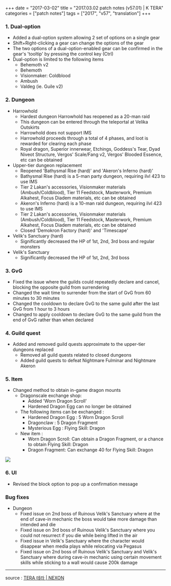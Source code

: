 +++
date = "2017-03-02"
title = "2017.03.02 patch notes (v57.01) | K TERA"
categories = ["patch notes"]
tags = ["2017", "v57", "translation"]
+++

### 1. Dual-option
- Added a dual-option system allowing 2 set of options on a single gear
- Shift+Right-clicking a gear can change the options of the gear
- The two options of a dual-option-enabled gear can be confirmed in the gear's 'tooltip' by pressing the control key (Ctrl)
- Dual-option is limited to the following items
  - Behemoth v2
  - Behemoth
  - Visionmaker: Coldblood
  - Ambush
  - Valdeg (ie. Guile v2)

### 2. Dungeon
- Harrowhold
  - Hardest dungeon Harrowhold has reopened as a 20-man raid
  - This dungeon can be entered through the teleportal at Velika Outskirts
  - Harrowhold does not support IMS
  - Harrowhold proceeds through a total of 4 phases, and loot is rewarded for clearing each phase
  - Royal dragon, Superior innerwear, Etchings, Goddess's Tear, Dyad Niveot Structure, Vergos' Scale/Fang v2, Vergos' Blooded Essence, etc can be obtained
- Upper-tier dungeon replacement
  - Reopened 'Bathysmal Rise (hard)' and 'Akeron's Inferno (hard)'
  - Bathysmal Rise (hard) is a 5-man party dungeon, requiring ilvl 423 to use IMS
  - Tier 2 Lakan's accessories, Visionmaker materials (Ambush/Coldblood), Tier 11 Feedstock, Masterwork, Premium Alkahest, Focus Diadem materials, etc can be obtained
  - Akeron's Inferno (hard) is a 10-man raid dungeon, requiring ilvl 423 to use IMS
  - Tier 2 Lakan's accessories, Visionmaker materials (Ambush/Coldblood), Tier 11 Feedstock, Masterwork, Premium Alkahest, Focus Diadem materials, etc can be obtained
  - Closed 'Demokron Factory (hard)' and 'Timescape'
- Velik's Sanctuary (hard)
  - Significantly decreased the HP of 1st, 2nd, 3rd boss and regular monsters
- Velik's Sanctuary
  - Significantly decreased the HP of 1st, 2nd, 3rd boss

### 3. GvG
- Fixed the issue where the guilds could repeatedly declare and cancel, blocking the opposite guild from surrendering
- Changed the wait time to surrender from the start of GvG from 60 minutes to 30 minutes
- Changed the cooldown to declare GvG to the same guild after the last GvG from 1 hour to 3 hours
- Changed to apply cooldown to declare GvG to the same guild from the end of GvG rather than when declared

### 4. Guild quest
- Added and removed guild quests approximate to the upper-tier dungeons replaced
  - Removed all guild quests related to closed dungeons
  - Added guild quests to defeat Nightmare Fulminar and Nightmare Akeron

### 5. Item
- Changed method to obtain in-game dragon mounts
  - Dragonscale exchange shop:
    - Added 'Worn Dragon Scroll'
    - Hardened Dragon Egg can no longer be obtained
  - The following items can be exchanged :
    - Hardened Dragon Egg : 5 Worn Dragon Scroll
    - Dragonclaw : 5 Dragon Fragment
    - Mysterious Egg : Flying Skill: Dragon
  - New item :
    - Worn Dragon Scroll: Can obtain a Dragon Fragment, or a chance to obtain Flying Skill: Dragon
    - Dragon Fragment: Can exchange 40 for Flying Skill: Dragon

![](https://seraphinush-gaming.github.io/mysterium/images/patch-notes/2017-03-02-1.png)

### 6. UI
- Revised the block option to pop up a confirmation message

### Bug fixes
- Dungeon
  - Fixed issue on 2nd boss of Ruinous Velik's Sanctuary where at the end of cave-in mechanic the boss would take more damage than intended and die
  - Fixed issue on 3rd boss of Ruinous Velik's Sanctuary where you could not resurrect if you die while being lifted in the air
  - Fixed issue in Velik's Sanctuary where the character would disappear when media plays while relocating via Pegasus
  - Fixed issue on 2nd boss of Ruinous Velik's Sanctuary and Velik's Sanctuary where during cave-in mechanic using certain movement skills while sticking to a wall would cause 200k damage

----

source : [TERA 테라 | NEXON](http://tera.nexon.com/news/update/view.aspx?n4articlesn=266)
